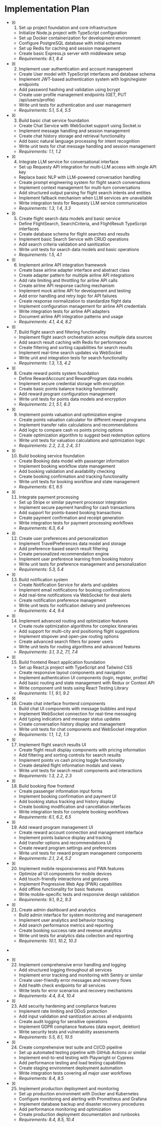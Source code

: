 # Implementation Plan

- [x] 1. Set up project foundation and core infrastructure





  - Initialize Node.js project with TypeScript configuration
  - Set up Docker containerization for development environment
  - Configure PostgreSQL database with initial schema
  - Set up Redis for caching and session management
  - Create basic Express.js server with middleware setup
  - _Requirements: 8.1, 8.4_

- [x] 2. Implement user authentication and account management









  - Create User model with TypeScript interfaces and database schema
  - Implement JWT-based authentication system with login/register endpoints
  - Add password hashing and validation using bcrypt
  - Create user profile management endpoints (GET, PUT /api/users/profile)
  - Write unit tests for authentication and user management
  - _Requirements: 5.1, 5.4, 5.5_

- [x] 3. Build basic chat service foundation








  - Create Chat Service with WebSocket support using Socket.io
  - Implement message handling and session management
  - Create chat history storage and retrieval functionality
  - Add basic natural language processing for intent recognition
  - Write unit tests for chat message handling and session management
  - _Requirements: 1.1, 1.2_

- [x] 4. Integrate LLM service for conversational interface







  - Set up Requesty API integration for multi-LLM access with single API key
  - Replace basic NLP with LLM-powered conversation handling
  - Create prompt engineering system for flight search conversations
  - Implement context management for multi-turn conversations
  - Add structured output parsing for flight search intents and entities
  - Implement fallback mechanism when LLM services are unavailable
  - Write integration tests for Requesty LLM service communication
  - _Requirements: 1.3, 1.4, 3.3_

- [x] 5. Create flight search data models and basic service







  - Define FlightSearch, SearchCriteria, and FlightResult TypeScript interfaces
  - Create database schema for flight searches and results
  - Implement basic Search Service with CRUD operations
  - Add search criteria validation and sanitization
  - Write unit tests for search data models and basic operations
  - _Requirements: 1.5, 4.1_

- [x] 6. Implement airline API integration framework
  - Create base airline adapter interface and abstract class
  - Create adapter pattern for multiple airline API integrations
  - Add rate limiting and throttling for airline API calls
  - Create airline API response caching mechanism
  - Implement mock airline API for development and testing
  - Add error handling and retry logic for API failures
  - Create response normalization to standardize flight data
  - Implement configuration management for airline API credentials
  - Write integration tests for airline API adapters
  - Document airline API integration patterns and usage
  - _Requirements: 4.1, 4.4, 8.2_
- [x] 7. Build flight search and filtering functionality





  - Implement flight search orchestration across multiple data sources
  - Add search result caching with Redis for performance
  - Create filtering and sorting capabilities for search results
  - Implement real-time search updates via WebSocket
  - Write unit and integration tests for search functionality
  - _Requirements: 1.3, 1.5, 4.2_

- [x] 8. Create reward points system foundation





  - Define RewardAccount and RewardProgram data models
  - Implement secure credential storage with encryption
  - Create basic points balance tracking functionality
  - Add reward program configuration management
  - Write unit tests for points data models and encryption
  - _Requirements: 2.1, 5.1, 8.3_

- [x] 9. Implement points valuation and optimization engine





  - Create points valuation calculator for different reward programs
  - Implement transfer ratio calculations and recommendations
  - Add logic to compare cash vs points pricing options
  - Create optimization algorithm to suggest best redemption options
  - Write unit tests for valuation calculations and optimization logic
  - _Requirements: 2.2, 2.3, 2.4, 3.1_

- [x] 10. Build booking service foundation





  - Create Booking data model with passenger information
  - Implement booking workflow state management
  - Add booking validation and availability checking
  - Create booking confirmation and tracking functionality
  - Write unit tests for booking workflow and state management
  - _Requirements: 6.1, 6.5_

- [x] 11. Integrate payment processing





  - Set up Stripe or similar payment processor integration
  - Implement secure payment handling for cash transactions
  - Add support for points-based booking transactions
  - Create payment confirmation and receipt generation
  - Write integration tests for payment processing workflows
  - _Requirements: 6.3, 6.4_

- [x] 12. Create user preferences and personalization





  - Implement TravelPreferences data model and storage
  - Add preference-based search result filtering
  - Create personalized recommendation engine
  - Implement user preference learning from booking history
  - Write unit tests for preference management and personalization
  - _Requirements: 5.3, 5.4_

- [x] 13. Build notification system






  - Create Notification Service for alerts and updates
  - Implement email notifications for booking confirmations
  - Add real-time notifications via WebSocket for deal alerts
  - Create notification preference management
  - Write unit tests for notification delivery and preferences
  - _Requirements: 4.4, 9.4_

- [x] 14. Implement advanced routing and optimization features





  - Create route optimization algorithms for complex itineraries
  - Add support for multi-city and positioning flight suggestions
  - Implement stopover and open-jaw routing options
  - Create advanced search filters for power users
  - Write unit tests for routing algorithms and advanced features
  - _Requirements: 3.1, 3.2, 7.1, 7.4_

- [x] 15. Build frontend React application foundation





  - Set up React.js project with TypeScript and Tailwind CSS
  - Create responsive layout components and navigation
  - Implement authentication UI components (login, register, profile)
  - Add basic routing and state management with Redux or Context API
  - Write component unit tests using React Testing Library
  - _Requirements: 1.1, 9.1, 9.2_

- [x] 16. Create chat interface frontend components

















  - Build chat UI components with message bubbles and input
  - Implement WebSocket connection for real-time messaging
  - Add typing indicators and message status updates
  - Create conversation history display and management
  - Write unit tests for chat components and WebSocket integration
  - _Requirements: 1.1, 1.2, 1.3_

- [x] 17. Implement flight search results UI

















  - Create flight result display components with pricing information
  - Add filtering and sorting controls for search results
  - Implement points vs cash pricing toggle functionality
  - Create detailed flight information modals and views
  - Write unit tests for search result components and interactions
  - _Requirements: 1.3, 2.2, 2.3_

- [x] 18. Build booking flow frontend







  - Create passenger information input forms
  - Implement booking confirmation and payment UI
  - Add booking status tracking and history display
  - Create booking modification and cancellation interfaces
  - Write integration tests for complete booking workflows
  - _Requirements: 6.1, 6.2, 6.5_

- [x] 19. Add reward program management UI



















  - Create reward account connection and management interface
  - Implement points balance display and tracking
  - Add transfer options and recommendations UI
  - Create reward program settings and preferences
  - Write unit tests for reward program management components
  - _Requirements: 2.1, 2.4, 5.2_

- [x] 20. Implement mobile responsiveness and PWA features



















  - Optimize all UI components for mobile devices
  - Add touch-friendly interactions and gestures
  - Implement Progressive Web App (PWA) capabilities
  - Add offline functionality for basic features
  - Write mobile-specific tests and responsive design validation
  - _Requirements: 9.1, 9.2, 9.3_

- [x] 21. Create admin dashboard and analytics





  - Build admin interface for system monitoring and management
  - Implement user analytics and behavior tracking
  - Add search performance metrics and reporting
  - Create booking success rate and revenue analytics
  - Write unit tests for analytics data collection and reporting
  - _Requirements: 10.1, 10.2, 10.3_
-

- [x] 22. Implement comprehensive error handling and logging










  - Add structured logging throughout all services
  - Implement error tracking and monitoring with Sentry or similar
  - Create user-friendly error messages and recovery flows
  - Add health check endpoints for all services
  - Write tests for error scenarios and recovery mechanisms
  - _Requirements: 4.4, 8.4, 10.4_

- [x] 23. Add security hardening and compliance features





  - Implement rate limiting and DDoS protection
  - Add input validation and sanitization across all endpoints
  - Create audit logging for sensitive operations
  - Implement GDPR compliance features (data export, deletion)
  - Write security tests and vulnerability assessments
  - _Requirements: 5.5, 8.1, 10.5_

- [x] 24. Create comprehensive test suite and CI/CD pipeline





  - Set up automated testing pipeline with GitHub Actions or similar
  - Implement end-to-end testing with Playwright or Cypress
  - Add performance testing and load testing capabilities
  - Create staging environment deployment automation
  - Write integration tests covering all major user workflows
  - _Requirements: 8.4, 8.5_

- [x] 25. Implement production deployment and monitoring





  - Set up production environment with Docker and Kubernetes
  - Configure monitoring and alerting with Prometheus and Grafana
  - Implement database backup and disaster recovery procedures
  - Add performance monitoring and optimization
  - Create production deployment documentation and runbooks
  - _Requirements: 8.4, 8.5, 10.4_